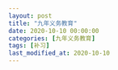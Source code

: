 ```yaml
---
layout: post
title: "九年义务教育"
date: 2020-10-10 00:00:00
categories: [九年义务教育]
tags: [补习]
last_modified_at: 2020-10-10
---
```


